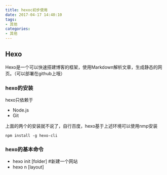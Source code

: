 ```yaml
---
title: hexoc初步使用
date: 2017-04-17 14:40:10
tags: 
- 其他
categories:
- 其他
---
```

## Hexo
Hexo是一个可以快速搭建博客的框架，使用Markdown解析文章，生成静态的网页。（可以部署在github上哦）

### hexo的安装
hexo只依赖于

- Node.js
- Git

上面的两个的安装就不说了，自行百度，hexo基于上述环境可以使用nmp安装

```
npm install -g hexo-cli
```
### hexo的基本命令

- hexo init [folder]   #新建一个网站
- hexo n [layout] <title>    #新建一篇文章
- hexo g   #生成静态文件
- hexo d   #部署网站。
- hexo publish [layout] <filename>   #发表草稿
- hexo s   #启动服务器
- hexo clean   #清除缓存文件 (db.json) 和已生成的静态文件 (public)

### hexo的配置

配置内容来自官网

####网站
|参数|描述|
|---|----|
|title|	网站标题|
|subtitle|	网站副标题|
|description|	网站描述|
|author|	您的名字|
|language|	网站使用的语言|
|timezone	|网站时区。Hexo 默认使用您电脑的时区。时区列表。比如说：America/New_York, Japan, 和 UTC 。|

其中，description主要用于SEO，告诉搜索引擎一个关于您站点的简单描述，通常建议在其中包含您网站的关键词。author参数用于主题显示文章的作者。

####网址
|参数|	描述|	默认值|
|---------|---------|--------|
|url|	网址	|        |
|root	|网站根目录	|          |
|permalink	|文章的 永久链接 格式	|:year/:month/:day/:title/|
|permalink_defaults|	永久链接中各部分的默认值	|     |

>网站存放在子目录
如果您的网站存放在子目录中，例如 http://yoursite.com/blog，则请将您的 url 设为 http://yoursite.com/blog 并把 root 设为 /blog/。

####目录
|参数|	描述|	默认值|
|------|------|-------|
|source_dir|	资源文件夹，这个文件夹用来存放内容。|	source|
|public_dir	|公共文件夹，这个文件夹用于存放生成的站点文件。|	public|
|tag_dir	|标签文件夹|	tags|
|archive_dir|	归档文件夹|	archives|
|category_dir|	分类文件夹	|categories|
|code_dir	|Include code 文件夹|	downloads/code|
|i18n_dir|	国际化（i18n）文件夹	|:lang|
|skip_render	|跳过指定文件的渲染，您可使用 glob 表达式来匹配路径。	|     |

>提示
如果您刚刚开始接触Hexo，通常没有必要修改这一部分的值。

####文章
|参数|	描述	|默认值|
|-----|--------|-----------|
|new_post_name	|新文章的文件名称	|:title.md|
|_layout	|预设布局|	post|
|auto_spacing	|在中文和英文之间加入空格	|false|
|titlecase	|把标题转换为 title case|	false|
|external_link	|在新标签中打开链接|	true|
|filename_case|	把文件名称转换为 (1) 小写或 (2) 大写	|0|
|render_drafts	|显示草稿|	false|
|post_asset_folder	|启动 Asset 文件夹|	false|
|relative_link	|把链接改为与根目录的相对位址|	false|
|future	|显示未来的文章|	true|
|highlight	|代码块的设置|	

>相对地址
默认情况下，Hexo生成的超链接都是绝对地址。例如，如果您的网站域名为example.com,您有一篇文章名为hello，那么绝对链接可能像这样：http://example.com/hello.html，它是绝对于域名的。相对链接像这样：/hello.html，也就是说，无论用什么域名访问该站点，都没有关系，这在进行反向代理时可能用到。通常情况下，建议使用绝对地址。

####分类 & 标签
|参数|	描述|	默认值|
|-------|---------|------------|
|default_category|	默认分类|	uncategorized|
|category_map|	分类别名	|             |
|tag_map|	标签别名	|            |

####日期 / 时间格式         
Hexo 使用 Moment.js 来解析和显示时间。

|参数	|描述	|默认值|
|---------|----------|-----------|
|date_format	|日期格式|	YYYY-MM-DD|
|time_format	|时间格式|	H:mm:ss|

####分页
|参数	|描述	|默认值|
|-------|---------|---------|
|per_page|	每页显示的文章量 (0 = 关闭分页功能)	|10|
|pagination_dir|	分页目录	|page|

####扩展
|参数	|描述|
|----------|----------|
|theme	|当前主题名称。值为false时禁用主题|
|deploy|	部署部分的设置        |


###我的坑
我吧整个hexo init初始化的项目放到github个人blog下……然后github就说解析不了博客了……
然后想了想，我把master分支放hexo生成的public里面的东西，然后新建个分支放hexo的东西，这样就可以在哪里有环境就可以写，然后！！在编译器clone自己的项目，不能在同一个项目文件夹写完然后复制public的文件放到master分支，这样hexo的命令就用不了了，提示加载不到一个模块。
最后吧一个项目clone两次，一个专门该mater分支，一个写…………坑了一上午